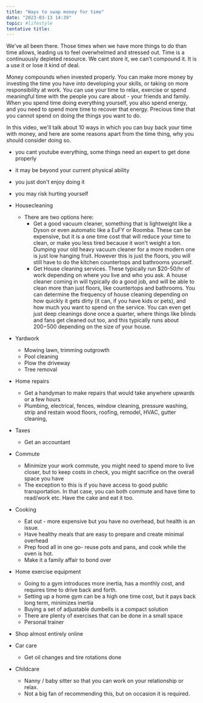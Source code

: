 ```yaml
---
title: "Ways to swap money for time"
date: "2023-03-13 14:39"
topic: #lifestyle 
tentative title:
---
```


We've all been there. Those times when we have more things to do than time allows, leading us to feel overwhelmed and stressed out. Time is a continuously depleted resource. We cant store it, we can't compound it. It is a use it or lose it kind of deal.

Money compounds when invested properly. You can make more money by investing the time you have into developing your skills, or taking on more responsibility at work. You can use your time to relax, exercise or spend meaningful time with the people you care about - your friends and family.  When you spend time doing everything yourself, you also spend energy, and you need to spend more time to recover that energy. Precious time that you cannot spend on doing the things you want to do.

In this video, we'll talk about 10 ways in which you can buy back your time with money, and here are some reasons apart from the time thing, why you should consider doing so.
- you cant youtube everything, some things need an expert to get done properly
- it may be beyond your current physical ability
- you just don't enjoy doing it
- you may risk hurting yourself

- Housecleaning
	- There are two options here:
		- Get a good vacuum cleaner, something that is lightweight like a Dyson or even automatic like a EuFY or Roomba. These can be expensive, but it is a one time cost that will reduce your time to clean, or make you less tired because it won't weight a ton. Dumping your old heavy vacuum cleaner for a more modern one is just low hanging fruit. However this is just the floors, you will still have to do the kitchen countertops and bathrooms yourself.
		- Get House cleaning services. These typically run $20-50/hr of work depending on where you live and who you ask. A house cleaner coming in will typically do a good job, and will be able to clean more than just floors, like countertops and bathrooms. You can determine the frequency of house cleaning depending on how quickly it gets dirty (it can, if you have kids or pets), and how much you want to spend on the service. You can even get just deep cleanings done once a quarter, where things like blinds and fans get cleaned out too, and this typically runs about $200-$500 depending on the size of your house.
- Yardwork
	- Mowing lawn, trimming outgrowth
	- Pool cleaning
	- Plow the driveway
	- Tree removal
- Home repairs
	- Get a handyman to make repairs that would take anywhere upwards or a few hours
	- Plumbing, electrical, fences, window cleaning, pressure washing, strip and restain wood floors, roofing, remodel, HVAC, gutter cleaning,
- Taxes
	- Get an accountant
- Commute
	- Minimize your work commute, you might need to spend more to live closer, but to keep costs in check, you might sacrifice on the overall space you have
	- The exception to this is if you have access to good public transportation. In that case, you can both commute and have time to read/work etc. Have the cake and eat it too.
- Cooking
	- Eat out - more expensive but you have no overhead, but health is an issue.
	- Have healthy meals that are easy to prepare and create minimal overhead
	- Prep food all in one go- reuse pots and pans, and cook while the oven is hot.
	- Make it a family affair to bond over
- Home exercise equipment
	- Going to a gym introduces more inertia, has a monthly cost, and requires time to drive back and forth.
	- Setting up a home gym can be a high one time cost, but it pays back long term, minimizes inertia
	- Buying a set of adjustable dumbells is a compact solution
	- There are plenty of exercises that can be done in a small space
	- Personal trainer
- Shop almost entirely online 
- Car care
	- Get oil changes and tire rotations done
- Childcare
	- Nanny / baby sitter so that you can work on your relationship or relax.
	- Not a big fan of recommending this, but on occasion it is required.